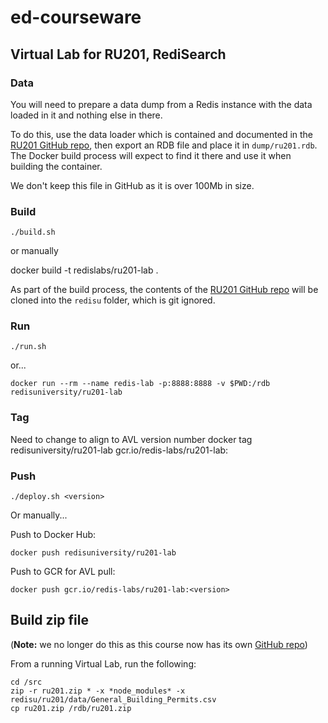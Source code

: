 # ed-courseware

## Virtual Lab for RU201, RediSearch

### Data

You will need to prepare a data dump from a Redis instance with the data loaded in it and nothing else in there.

To do this, use the data loader which is contained and documented in the [RU201 GitHub repo](https://github.com/redislabs-training/ru201), then export an RDB file and place it in `dump/ru201.rdb`.  The Docker build process will expect to find it there and use it when building the container.

We don't keep this file in GitHub as it is over 100Mb in size.

### Build

```
./build.sh
```

or manually

docker build -t redislabs/ru201-lab .

As part of the build process, the contents of the [RU201 GitHub repo](https://github.com/redislabs-training/ru201) will be cloned into the `redisu` folder, which is git ignored.

### Run

```
./run.sh
```

or...

```
docker run --rm --name redis-lab -p:8888:8888 -v $PWD:/rdb redisuniversity/ru201-lab
```

### Tag
Need to change <version> to align to AVL version number
docker tag redisuniversity/ru201-lab gcr.io/redis-labs/ru201-lab:<version>

### Push

```
./deploy.sh <version>
```

Or manually...

Push to Docker Hub:

```
docker push redisuniversity/ru201-lab
```

Push to GCR for AVL pull:

```
docker push gcr.io/redis-labs/ru201-lab:<version>
```

## Build zip file

(**Note:** we no longer do this as this course now has its own [GitHub repo](https://github.com/redislabs-training/ru201))

From a running Virtual Lab, run the following:

```
cd /src
zip -r ru201.zip * -x *node_modules* -x redisu/ru201/data/General_Building_Permits.csv
cp ru201.zip /rdb/ru201.zip
```